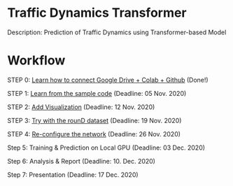 # Traffic Dynamics Transformer
Description: Prediction of Traffic Dynamics using Transformer-based Model

# Workflow

STEP 0: [Learn how to connect Google Drive + Colab + Github](https://towardsdatascience.com/google-drive-google-colab-github-dont-just-read-do-it-5554d5824228) (Done!)

STEP 1: [Learn from the sample code](https://github.com/enthusiasmai/traffic_dynamics_transformer/tree/sample) (Deadline: 05 Nov. 2020)

STEP 2: [Add Visualization](https://github.com/enthusiasmai/traffic_dynamics_transformer/tree/andreas_visualization) (Deadline: 12 Nov. 2020)

STEP 3: [Try with the rounD dataset](https://github.com/enthusiasmai/traffic_dynamics_transformer/tree/andreas_round) (Deadline: 19 Nov. 2020)

STEP 4: [Re-configure the network](https://github.com/enthusiasmai/traffic_dynamics_transformer/tree/andreas_reconfig) (Deadline: 26 Nov. 2020)

Step 5: Training & Prediction on Local GPU (Deadline: 03 Dec. 2020) 

Step 6: Analysis & Report (Deadline: 10. Dec. 2020)

Step 7: Presentation (Deadline: 17 Dec. 2020)
